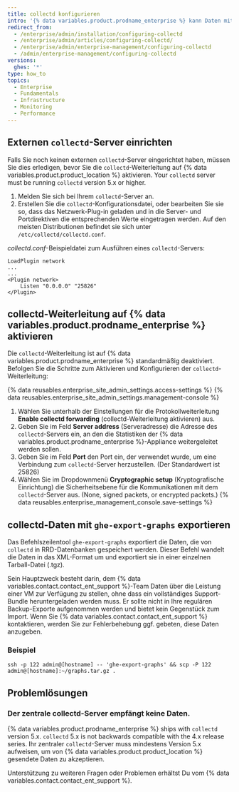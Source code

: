 ```yaml
---
title: collectd konfigurieren
intro: '{% data variables.product.prodname_enterprise %} kann Daten mit „collectd“ erfassen und an einen externen „collectd“-Server senden. Neben anderen Kennzahlen erfassen wir einen Standarddatensatz wie CPU-Auslastung, Arbeitsspeicher- und Festplattennutzung, Traffic und Fehler der Netzwerkschnittstelle sowie die Gesamtauslastung der VM.'
redirect_from:
  - /enterprise/admin/installation/configuring-collectd
  - /enterprise/admin/articles/configuring-collectd/
  - /enterprise/admin/enterprise-management/configuring-collectd
  - /admin/enterprise-management/configuring-collectd
versions:
  ghes: '*'
type: how_to
topics:
  - Enterprise
  - Fundamentals
  - Infrastructure
  - Monitoring
  - Performance
---
```


## Externen `collectd`-Server einrichten

Falls Sie noch keinen externen `collectd`-Server eingerichtet haben, müssen Sie dies erledigen, bevor Sie die `collectd`-Weiterleitung auf {% data variables.product.product_location %} aktivieren. Your `collectd` server must be running `collectd` version 5.x or higher.

1. Melden Sie sich bei Ihrem `collectd`-Server an.
2. Erstellen Sie die `collectd`-Konfigurationsdatei, oder bearbeiten Sie sie so, dass das Netzwerk-Plug-in geladen und in die Server- und Portdirektiven die entsprechenden Werte eingetragen werden. Auf den meisten Distributionen befindet sie sich unter `/etc/collectd/collectd.conf`.

*collectd.conf*-Beispieldatei zum Ausführen eines `collectd`-Servers:

    LoadPlugin network
    ...
    ...
    <Plugin network>
        Listen "0.0.0.0" "25826"
    </Plugin>

## collectd-Weiterleitung auf {% data variables.product.prodname_enterprise %} aktivieren

Die `collectd`-Weiterleitung ist auf {% data variables.product.prodname_enterprise %} standardmäßig deaktiviert. Befolgen Sie die Schritte zum Aktivieren und Konfigurieren der `collectd`-Weiterleitung:

{% data reusables.enterprise_site_admin_settings.access-settings %}
{% data reusables.enterprise_site_admin_settings.management-console %}
1. Wählen Sie unterhalb der Einstellungen für die Protokollweiterleitung **Enable collectd forwarding** (collectd-Weiterleitung aktivieren) aus.
1. Geben Sie im Feld **Server address** (Serveradresse) die Adresse des `collectd`-Servers ein, an den die Statistiken der {% data variables.product.prodname_enterprise %}-Appliance weitergeleitet werden sollen.
1. Geben Sie im Feld **Port** den Port ein, der verwendet wurde, um eine Verbindung zum `collectd`-Server herzustellen. (Der Standardwert ist 25826)
1. Wählen Sie im Dropdownmenü **Cryptographic setup** (Kryptografische Einrichtung) die Sicherheitsebene für die Kommunikationen mit dem `collectd`-Server aus. (None, signed packets, or encrypted packets.)
{% data reusables.enterprise_management_console.save-settings %}

## collectd-Daten mit `ghe-export-graphs` exportieren

Das Befehlszeilentool `ghe-export-graphs` exportiert die Daten, die von `collectd` in RRD-Datenbanken gespeichert werden. Dieser Befehl wandelt die Daten in das XML-Format um und exportiert sie in einer einzelnen Tarball-Datei (.tgz).

Sein Hauptzweck besteht darin, dem {% data variables.contact.contact_ent_support %}-Team Daten über die Leistung einer VM zur Verfügung zu stellen, ohne dass ein vollständiges Support-Bundle heruntergeladen werden muss. Er sollte nicht in Ihre regulären Backup-Exporte aufgenommen werden und bietet kein Gegenstück zum Import. Wenn Sie {% data variables.contact.contact_ent_support %} kontaktieren, werden Sie zur Fehlerbehebung ggf. gebeten, diese Daten anzugeben.

### Beispiel

```shell
ssh -p 122 admin@[hostname] -- 'ghe-export-graphs' && scp -P 122 admin@[hostname]:~/graphs.tar.gz .
```

## Problemlösungen

### Der zentrale collectd-Server empfängt keine Daten.

{% data variables.product.prodname_enterprise %} ships with `collectd` version 5.x. `collectd` 5.x is not backwards compatible with the 4.x release series. Ihr zentraler `collectd`-Server muss mindestens Version 5.x aufweisen, um von {% data variables.product.product_location %} gesendete Daten zu akzeptieren.

Unterstützung zu weiteren Fragen oder Problemen erhältst Du vom {% data variables.contact.contact_ent_support %}.
